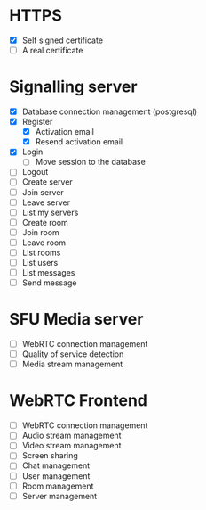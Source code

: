 # HTTPS
- [x] Self signed certificate
- [ ] A real certificate
# Signalling server
- [x] Database connection management (postgresql)
- [x] Register
  - [x] Activation email
  - [x] Resend activation email
- [x] Login
  - [ ] Move session to the database
- [ ] Logout
- [ ] Create server
- [ ] Join server
- [ ] Leave server
- [ ] List my servers
- [ ] Create room
- [ ] Join room
- [ ] Leave room
- [ ] List rooms
- [ ] List users
- [ ] List messages
- [ ] Send message
# SFU Media server
- [ ] WebRTC connection management
- [ ] Quality of service detection
- [ ] Media stream management
# WebRTC Frontend
- [ ] WebRTC connection management
- [ ] Audio stream management
- [ ] Video stream management
- [ ] Screen sharing
- [ ] Chat management
- [ ] User management
- [ ] Room management
- [ ] Server management
